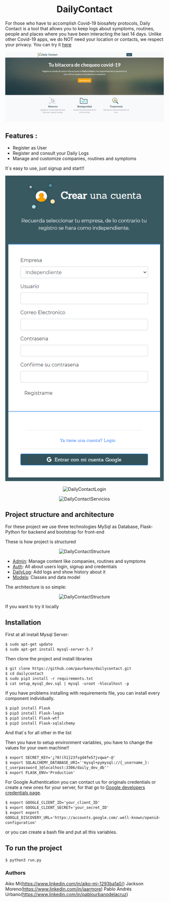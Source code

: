 <h1 align="center">DailyContact</h1>

For those who have to accomplish Covid-19 biosafety protocols, Daily Contact is a tool that allows you to keep logs about symptoms, routines, people and places where you have been interacting the last 14 days. Unlike other Covid-19 apps, we do NOT need your location or contacts, we respect your privacy. You can try it [here](http://35.185.87.254/)

<p align="center">
  <img src="https://github.com/paurbano/dailycontact/blob/master/app/static/dist/img/landing.png"
       alt="DailyContact"
  />
</p>

## Features :

- Register as User
- Register and consult your Daily Logs
- Manage and customize companies, routines and symptoms

It´s easy to use, just signup and start!!

![](https://github.com/paurbano/dailycontact/blob/master/app/static/dist/img/signup.PNG)

<p align="center">
  <img src="https://github.com/paurbano/dailycontact/tree/master/app/static/dist/img/signup.PNG"
       alt="DailyContactLogin"
  />
</p>

<p align="center">
  <img src="https://github.com/paurbano/dailycontact/tree/master/app/static/dist/img/servicios.png"
       alt="DailyContactServicios"
  />
</p>

## Project structure and architecture

For these project we use three technologies MySql as Database, Flask-Python for backend and bootstrap for front-end

These is how project is structured
<p align="center">
  <img src="https://github.com/paurbano/dailycontact/tree/master/app/static/dist/img/stucture.png"
       alt="DailyContactStructure"
  />
</p>

- [Admin](https://github.com/paurbano/dailycontact/tree/master/app/admin): Manage content like companies, routines and symptoms 
- [Auth](https://github.com/paurbano/dailycontact/tree/master/app/auth): All about users login, signup and credentials
- [DailyLog](https://github.com/paurbano/dailycontact/tree/master/app/dailylog): Add logs and show history about it
- [Models](https://github.com/paurbano/dailycontact/tree/master/app/models): Classes and data model

The architecture is so simple:
<p align="center">
  <img src="https://github.com/paurbano/dailycontact/tree/master/app/static/dist/img/architecture.png"
       alt="DailyContactStructure"
  />
</p>

If you want to try it locally

## Installation

First at all install Mysql Server:

    $ sudo apt-get update
    $ sudo apt-get install mysql-server-5.7

Then clone the project and install libraries

    $ git clone https://github.com/paurbano/dailycontact.git
    $ cd dailycontact
    $ sudo pip3 install -r requirements.txt
    $ cat setup_mysql_dev.sql | mysql -uroot -hlocalhost -p

If you have problems installing with requirements file, you can install every component individually.

    $ pip3 install Flask
    $ pip3 install Flask-login
    $ pip3 install Flask-wtf
    $ pip3 install Flask-sqlalchemy

And that´s for all other in the list

Then you have to setup environment variables, you have to change the values for your owm machine!!

    $ export SECRET_KEY='¿?0)(ñ1}23fsgd4fe57jvqwa*-@'
    $ export SQLALCHEMY_DATABASE_URI=''mysql+pymysql://{_username_}:{_userpassword_}@localhost:3306/daily_dev_db''
    $ export FLASK_ENV='Production'
 
 For Google Authentication you can contact us for originals credentials or create a new ones for your server, for that go to [Google developers credentials page](https://console.developers.google.com/apis/credentials).

    $ export GOOGLE_CLIENT_ID='your_client_ID'
    $ export GOOGLE_CLIENT_SECRET='your_secret_ID'
    $ export export GOOGLE_DISCOVERY_URL='https://accounts.google.com/.well-known/openid-configuration'

or you can create a bash file and put all this variables.

## To run the project

    $ python3 run.py

### Authors
Aiko Mi(https://www.linkedin.com/in/aiko-mi-1293ba1a0/)
Jackson Moreno(https://www.linkedin.com/in/jaarmore)
Pablo Andrés Urbano(https://www.linkedin.com/in/pablourbanodelacruz)
